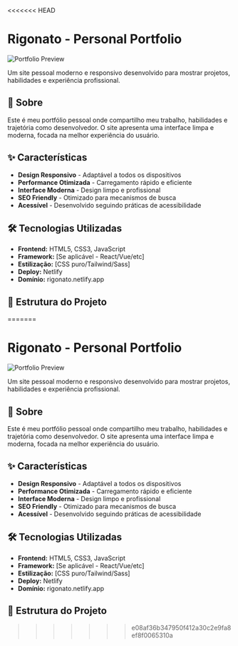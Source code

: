 <<<<<<< HEAD
# Rigonato - Personal Portfolio

![Portfolio Preview](https://rigonato.netlify.app/)

Um site pessoal moderno e responsivo desenvolvido para mostrar projetos, habilidades e experiência profissional.

## 🚀 Sobre

Este é meu portfólio pessoal onde compartilho meu trabalho, habilidades e trajetória como desenvolvedor. O site apresenta uma interface limpa e moderna, focada na melhor experiência do usuário.

## ✨ Características

- **Design Responsivo** - Adaptável a todos os dispositivos
- **Performance Otimizada** - Carregamento rápido e eficiente
- **Interface Moderna** - Design limpo e profissional
- **SEO Friendly** - Otimizado para mecanismos de busca
- **Acessível** - Desenvolvido seguindo práticas de acessibilidade

## 🛠️ Tecnologias Utilizadas

- **Frontend:** HTML5, CSS3, JavaScript
- **Framework:** [Se aplicável - React/Vue/etc]
- **Estilização:** [CSS puro/Tailwind/Sass]
- **Deploy:** Netlify
- **Domínio:** rigonato.netlify.app

## 📁 Estrutura do Projeto
=======
# Rigonato - Personal Portfolio

![Portfolio Preview](https://rigonato.netlify.app/)

Um site pessoal moderno e responsivo desenvolvido para mostrar projetos, habilidades e experiência profissional.

## 🚀 Sobre

Este é meu portfólio pessoal onde compartilho meu trabalho, habilidades e trajetória como desenvolvedor. O site apresenta uma interface limpa e moderna, focada na melhor experiência do usuário.

## ✨ Características

- **Design Responsivo** - Adaptável a todos os dispositivos
- **Performance Otimizada** - Carregamento rápido e eficiente
- **Interface Moderna** - Design limpo e profissional
- **SEO Friendly** - Otimizado para mecanismos de busca
- **Acessível** - Desenvolvido seguindo práticas de acessibilidade

## 🛠️ Tecnologias Utilizadas

- **Frontend:** HTML5, CSS3, JavaScript
- **Framework:** [Se aplicável - React/Vue/etc]
- **Estilização:** [CSS puro/Tailwind/Sass]
- **Deploy:** Netlify
- **Domínio:** rigonato.netlify.app

## 📁 Estrutura do Projeto
>>>>>>> e08af36b347950f412a30c2e9fa8ef8f0065310a
